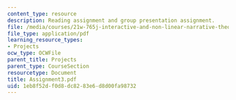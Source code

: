 ```yaml
---
content_type: resource
description: Reading assignment and group presentation assignment.
file: /media/courses/21w-765j-interactive-and-non-linear-narrative-theory-and-practice-spring-2004/1eb8f52df0d8dc8283e6d8d00fa98732_Assignment3.pdf
file_type: application/pdf
learning_resource_types:
- Projects
ocw_type: OCWFile
parent_title: Projects
parent_type: CourseSection
resourcetype: Document
title: Assignment3.pdf
uid: 1eb8f52d-f0d8-dc82-83e6-d8d00fa98732
---
```

